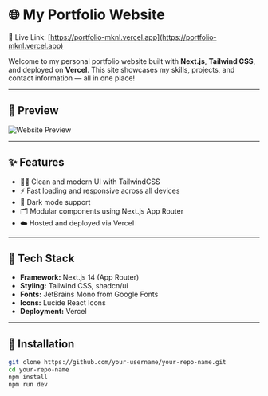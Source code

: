 # 🌐 My Portfolio Website

🚀 Live Link: [https://portfolio-mknl.vercel.app](https://portfolio-mknl.vercel.app)

Welcome to my personal portfolio website built with **Next.js**, **Tailwind CSS**, and deployed on **Vercel**. This site showcases my skills, projects, and contact information — all in one place!

---

## 📸 Preview

![Website Preview](https://portfolio-mknl.vercel.app/preview-image.png) <!-- Optional: If you have a screenshot -->

---

## ✨ Features

- 🧑‍💻 Clean and modern UI with TailwindCSS
- ⚡ Fast loading and responsive across all devices
- 🌙 Dark mode support
- 🗂️ Modular components using Next.js App Router
- ☁️ Hosted and deployed via Vercel

---

## 📁 Tech Stack

- **Framework:** Next.js 14 (App Router)
- **Styling:** Tailwind CSS, shadcn/ui
- **Fonts:** JetBrains Mono from Google Fonts
- **Icons:** Lucide React Icons
- **Deployment:** Vercel

---

## 🔧 Installation

```bash
git clone https://github.com/your-username/your-repo-name.git
cd your-repo-name
npm install
npm run dev
